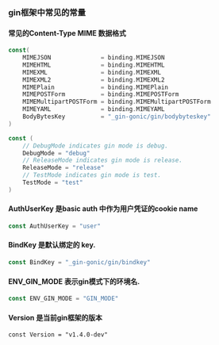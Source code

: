 ### gin框架中常见的常量
#### 常见的Content-Type MIME 数据格式
```go
const(
    MIMEJSON              = binding.MIMEJSON
    MIMEHTML              = binding.MIMEHTML
    MIMEXML               = binding.MIMEXML
    MIMEXML2              = binding.MIMEXML2
    MIMEPlain             = binding.MIMEPlain
    MIMEPOSTForm          = binding.MIMEPOSTForm
    MIMEMultipartPOSTForm = binding.MIMEMultipartPOSTForm
    MIMEYAML              = binding.MIMEYAML
    BodyBytesKey          = "_gin-gonic/gin/bodybyteskey"
)
```

```go
const (
    // DebugMode indicates gin mode is debug.
    DebugMode = "debug"
    // ReleaseMode indicates gin mode is release.
    ReleaseMode = "release"
    // TestMode indicates gin mode is test.
    TestMode = "test"
)
```
####  AuthUserKey 是basic auth 中作为用户凭证的cookie name
```go
const AuthUserKey = "user"
```
#### BindKey 是默认绑定的 key.
```go
const BindKey = "_gin-gonic/gin/bindkey"
```
#### ENV_GIN_MODE 表示gin模式下的环境名.
```go
const ENV_GIN_MODE = "GIN_MODE"
```
#### Version 是当前gin框架的版本
```
const Version = "v1.4.0-dev"
```

